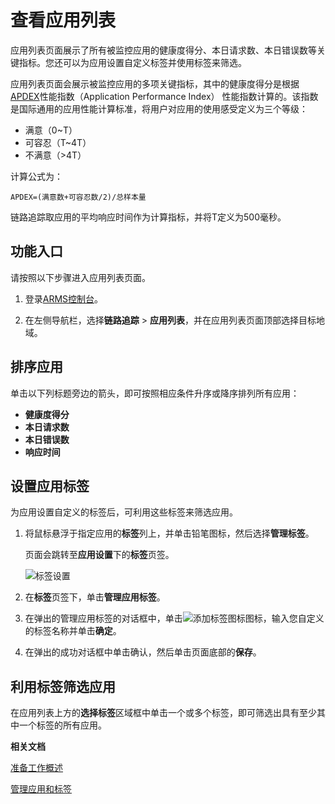 # 查看应用列表

应用列表页面展示了所有被监控应用的健康度得分、本日请求数、本日错误数等关键指标。您还可以为应用设置自定义标签并使用标签来筛选。

应用列表页面会展示被监控应用的多项关键指标，其中的健康度得分是根据[APDEX](http://www.apdex.org/)性能指数（Application Performance Index） 性能指数计算的。该指数是国际通用的应用性能计算标准，将用户对应用的使用感受定义为三个等级：

-   满意（0~T）
-   可容忍（T~4T）
-   不满意（\>4T）

计算公式为：

```
APDEX=(满意数+可容忍数/2)/总样本量
```

链路追踪取应用的平均响应时间作为计算指标，并将T定义为500毫秒。

## 功能入口

请按照以下步骤进入应用列表页面。

1.  登录[ARMS控制台](https://arms.console.aliyun.com/#/home)。

2.  在左侧导航栏，选择**链路追踪** \> **应用列表**，并在应用列表页面顶部选择目标地域。


## 排序应用

单击以下列标题旁边的箭头，即可按照相应条件升序或降序排列所有应用：

-   **健康度得分**
-   **本日请求数**
-   **本日错误数**
-   **响应时间**

## 设置应用标签

为应用设置自定义的标签后，可利用这些标签来筛选应用。

1.  将鼠标悬浮于指定应用的**标签**列上，并单击铅笔图标，然后选择**管理标签**。

    页面会跳转至**应用设置**下的**标签**页签。

    ![标签设置](https://static-aliyun-doc.oss-accelerate.aliyuncs.com/assets/img/zh-CN/3907530261/p269958.png)

2.  在**标签**页签下，单击**管理应用标签**。

3.  在弹出的管理应用标签的对话框中，单击![添加标签图标](https://static-aliyun-doc.oss-accelerate.aliyuncs.com/assets/img/zh-CN/3907530261/p269959.png)图标，输入您自定义的标签名称并单击**确定**。

4.  在弹出的成功对话框中单击确认，然后单击页面底部的**保存**。


## 利用标签筛选应用

在应用列表上方的**选择标签**区域框中单击一个或多个标签，即可筛选出具有至少其中一个标签的所有应用。

**相关文档**  


[准备工作概述](/cn.zh-CN/准备工作/准备工作概述.md)

[管理应用和标签](/cn.zh-CN/控制台操作/应用管理/管理应用和标签.md)

